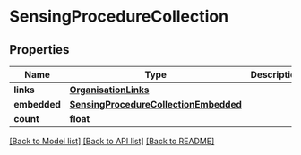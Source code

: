 # SensingProcedureCollection

## Properties
Name | Type | Description | Notes
------------ | ------------- | ------------- | -------------
**links** | [**OrganisationLinks**](OrganisationLinks.md) |  | [optional] 
**embedded** | [**SensingProcedureCollectionEmbedded**](SensingProcedureCollectionEmbedded.md) |  | [optional] 
**count** | **float** |  | [optional] 

[[Back to Model list]](../README.md#documentation-for-models) [[Back to API list]](../README.md#documentation-for-api-endpoints) [[Back to README]](../README.md)


